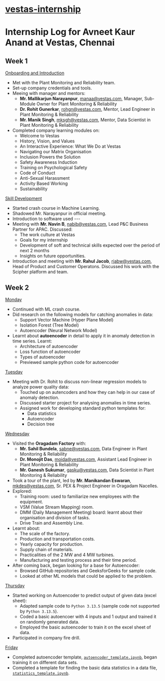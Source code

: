 # <ins>vestas-internship
# Internship Log for Avneet Kaur Anand at Vestas, Chennai


## Week 1

<ins> Onboarding and Introduction </ins>
- Met with the Plant Monitoring and Reliability team.
- Set-up company credentials and tools.
- Meeing with manager and mentors:
    - **Mr. Mallikarjun Narayanpur**, <manaa@vestas.com>, Manager, Sub-Module Owner for Plant Monitoring & Reliability
    - **Dr. Rohit Gunerkar**, <rohgn@vestas.com>, Mentor, Lead Engineer in Plant Monitoring & Reliability
    - **Mr. Manik Singh**, <mksgh@vestas.com>, Mentor, Data Scientist in Plant Monitoring & Reliability
- Completed company learning modules on:
    - Welcome to Vestas
    - History, Vision, and Values
    - An Interactive Experience: What We Do at Vestas
    - Navigating our Matrix Organisation
    - Inclusion Powers the Solution
    - Safety Awareness Induction
    - Training on Psychological Safety
    - Code of Conduct
    - Anti-Sexual Harassment
    - Activity Based Working
    - Sustainability

<ins> Skill Development </ins>
- Started crash course in Machine Learning.
- Shadowed Mr. Narayanpur in official meeting.
- Introduction to software used ---
- Meeting with **Mr. Navin B**, <nabib@vestas.com>, Lead P&C Business Partner for APAC. Discussed:
    - The work culture at Vestas
    - Goals for my internship
    - Development of soft and technical skills expected over the period of next 2 months
    - Insights on future opportunities.
- Introduction and meeting with **Mr. Rahul Jacob**, <rjabw@vestas.com>, Head of Product and Customer Operatons. Discussed his work with the Scipher platform and team.


## Week 2

<ins> Monday </ins>
- Continued with ML crash course.
- Did research on the following models for catching anomalies in data:
    - Support Vector Machine (Hyper Plane Model)
    - Isolation Forest (Tree Model)
    - Autoencoder (Neural Network Model)
- Learnt about **autoencoder** in detail to apply it in anomaly detection in time series. Learnt:
    - Architecture of autoencoder
    - Loss function of autoencoder
    - Types of autoencoder
    - Previewed sample python code for autoencoder

<ins> Tuesday </ins>
- Meeting with Dr. Rohit to discuss non-linear regression models to analyze power quality data:
    - Touched up on autencoders and how they can help in our case of anomaly detection.
    - Discussed starter project for analysing anomalies in time series.
    - Assigned work for developing standard python templates for:
        - Data statistics
        - Autoencoder
        - Decision tree

<ins> Wednesday </ins>
- Visited the **Oragadam Factory** with:
    - **Mr. Sahil Bundela**, <sabne@vestas.com>, Data Engineer in Plant Monitoring & Reliability
    - **Dr. Monojit Das**, <moida@vestas.com>, Assistant Lead Engineer in Plant Monitoring & Reliability
    - **Mr. Ganesh Sukumar**, <gasku@vestas.com>, Data Scientist in Plant Monitoring & Reliability
- Took a tour of the plant, led by **Mr. Manikandan Eswaran**, <mkdes@vestas.com>, Sr. PEX & Project Engineer in Oragadam Nacelles.
- Explored:
    - Training room: used to familiarize new employees with the equipment.
    - VSM (Value Stream Mapping) room.
    - DMM (Daily Management Meeting) board: learnt about their organisation and division of tasks.
    - Drive Train and Assembly Line.
- Learnt about:
    - The scale of the factory.
    - Production and transportation costs.
    - Yearly capacity for production.
    - Supply chain of materials.
    - Practicalities of the 2 MW and 4 MW turbines.
    - Manufacturing and testing process and their time period.
- After coming back, began looking for a base for Autoencoder:
    - Browsed GitHub repositories and GeeksforGeeks for sample code.
    - Looked at other ML models that could be applied to the problem.

<ins> Thursday </ins>
- Started working on Autoencoder to predict output of given data (excel sheet):
    - Adapted sample code to `Python 3.13.5` (sample code not supported by `Python 3.13.5`).
    - Coded a basic autoencoer with 4 inputs and 1 output and trained it on randomly generated data.
    - Employed the basic autoencoder to train it on the excel sheet of data.
- Participated in company fire drill.

<ins> Friday </ins>
- Completed autoencoder template, [`autoencoder_template.ipynb`](./autoencoder_template.ipynb), began training it on different data sets.
- Completed a template for finding the basic data statistics in a data file, [`statistics_template.ipynb`](./statistics_template.ipynb).
